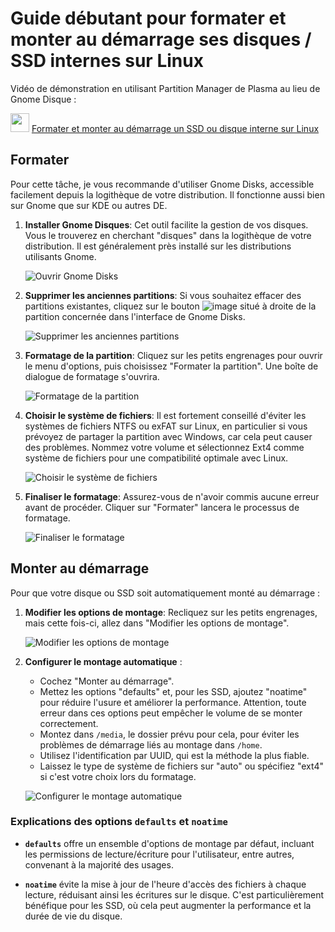 # Guide débutant pour formater et monter au démarrage ses disques / SSD internes sur Linux

Vidéo de démonstration en utilisant Partition Manager de Plasma au lieu de Gnome Disque : 

<img src="https://github.com/Cardiacman13/tuto-archlinux-fr/blob/main/assets/images/Cardiac-icon.png" width="30" height="30"> [ Formater et monter au démarrage un SSD ou disque interne sur Linux ](https://www.youtube.com/watch?v=z7aqPGs_YWQ)

## Formater

Pour cette tâche, je vous recommande d'utiliser Gnome Disks, accessible facilement depuis la logithèque de votre distribution. Il fonctionne aussi bien sur Gnome que sur KDE ou autres DE.

1. **Installer Gnome Disques**: Cet outil facilite la gestion de vos disques. Vous le trouverez en cherchant "disques" dans la logithèque de votre distribution. Il est généralement près installé sur les distributions utilisants Gnome.

   ![Ouvrir Gnome Disks](https://github.com/Gaming-Linux-FR/guide-formater-monter/assets/83916775/bd37277a-e24e-400b-9f3e-fa4866fad21c)

2. **Supprimer les anciennes partitions**: Si vous souhaitez effacer des partitions existantes, cliquez sur le bouton ![image](https://github.com/Gaming-Linux-FR/guide-formater-monter/assets/83916775/bc66afd1-4ffe-4464-8778-eee4726db290)
situé à droite de la partition concernée dans l'interface de Gnome Disks.

   ![Supprimer les anciennes partitions](https://github.com/Gaming-Linux-FR/guide-formater-monter/assets/83916775/6d9fa809-bdff-4e49-95fe-04fe40804c49)

3. **Formatage de la partition**: Cliquez sur les petits engrenages pour ouvrir le menu d'options, puis choisissez "Formater la partition". Une boîte de dialogue de formatage s'ouvrira.

   ![Formatage de la partition](https://github.com/Gaming-Linux-FR/guide-formater-monter/assets/83916775/ce843486-0320-47c8-86e6-c6ba91c1d051)

4. **Choisir le système de fichiers**: Il est fortement conseillé d'éviter les systèmes de fichiers NTFS ou exFAT sur Linux, en particulier si vous prévoyez de partager la partition avec Windows, car cela peut causer des problèmes. Nommez votre volume et sélectionnez Ext4 comme système de fichiers pour une compatibilité optimale avec Linux.

   ![Choisir le système de fichiers](https://github.com/Gaming-Linux-FR/guide-formater-monter/assets/83916775/559e76b9-bbcf-44f7-b829-2df22fbc5119)

5. **Finaliser le formatage**: Assurez-vous de n'avoir commis aucune erreur avant de procéder. Cliquer sur "Formater" lancera le processus de formatage.

   ![Finaliser le formatage](https://github.com/Gaming-Linux-FR/guide-formater-monter/assets/83916775/358a6d00-f67e-40bb-9ab7-7134bbf9e770)

## Monter au démarrage

Pour que votre disque ou SSD soit automatiquement monté au démarrage :

1. **Modifier les options de montage**: Recliquez sur les petits engrenages, mais cette fois-ci, allez dans "Modifier les options de montage".

   ![Modifier les options de montage](https://github.com/Gaming-Linux-FR/guide-formater-monter/assets/83916775/3cd029b9-cd3b-4973-9b1d-249ab369bcd5)

2. **Configurer le montage automatique** :
    - Cochez "Monter au démarrage".
    - Mettez les options "defaults" et, pour les SSD, ajoutez "noatime" pour réduire l'usure et améliorer la performance. Attention, toute erreur dans ces options peut empêcher le volume de se monter correctement.
    - Montez dans `/media`, le dossier prévu pour cela, pour éviter les problèmes de démarrage liés au montage dans `/home`.
    - Utilisez l'identification par UUID, qui est la méthode la plus fiable.
    - Laissez le type de système de fichiers sur "auto" ou spécifiez "ext4" si c'est votre choix lors du formatage.

   ![Configurer le montage automatique](https://github.com/Gaming-Linux-FR/guide-formater-monter/assets/83916775/ddb3c44c-58ea-4d7f-b049-766d148e8ba9)

### Explications des options `defaults` et `noatime`

- **`defaults`** offre un ensemble d'options de montage par défaut, incluant les permissions de lecture/écriture pour l'utilisateur, entre autres, convenant à la majorité des usages.

- **`noatime`** évite la mise à jour de l'heure d'accès des fichiers à chaque lecture, réduisant ainsi les écritures sur le disque. C'est particulièrement bénéfique pour les SSD, où cela peut augmenter la performance et la durée de vie du disque.
